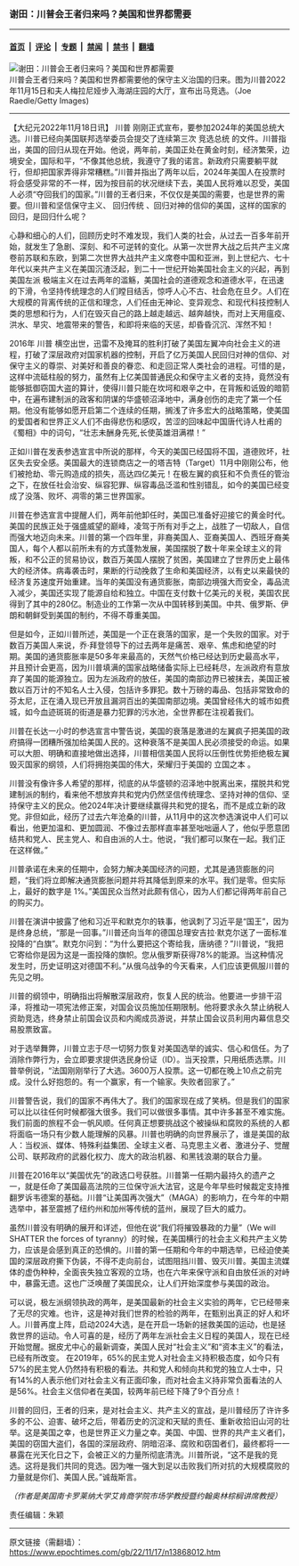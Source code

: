 ### 谢田：川普会王者归来吗？美国和世界都需要

---

#### [首页](../../../..?n13868012) &nbsp;|&nbsp; [评论](../../../../../epoch-comment?n13868012) &nbsp;|&nbsp; [专题](../../../../../epoch-special?n13868012) &nbsp;|&nbsp; [禁闻](../../../../../epoch-news?n13868012) &nbsp;|&nbsp; [禁书](../../../../../books?n13868012) &nbsp;|&nbsp; [翻墙](https://github.com/gfw-breaker/nogfw/blob/master/README.md?n13868012)


<div><img alt="谢田：川普会王者归来吗？美国和世界都需要" class="attachment-djy_600_400 size-djy_600_400 wp-post-image" src="https://i.epochtimes.com/assets/uploads/2022/11/id13868017-Trump-2024-GettyImages-1441804327-600x400.jpg"/>
<div class="caption">
 川普会王者归来吗？美国和世界都需要他的保守主义治国的归来。图为川普2022年11月15日和夫人梅拉尼娅步入海湖庄园的大厅，宣布出马竞选。（Joe Raedle/Getty Images)
</div></div><hr/><div class="post_content" id="artbody" itemprop="articleBody">
 <!-- article content begin -->
 <p>
  【大纪元2022年11月18日讯】
  <ok href="https://www.epochtimes.com/gb/tag/%E5%B7%9D%E6%99%AE.html">
   川普
  </ok>
  刚刚正式宣布，要参加2024年的美国总统大选。川普已经向美国联邦选举委员会提交了连续第三次
  <ok href="https://www.epochtimes.com/gb/tag/%E7%AB%9E%E9%80%89%E6%80%BB%E7%BB%9F.html">
   竞选总统
  </ok>
  的文件。川普指出，美国的回归从现在开始。他说，两年前，美国正处在黄金时刻，经济繁荣，边境安全，国际和平，“不像其他总统，我遵守了我的诺言。新政府只需要躺平就行，但却把国家弄得非常糟糕。”川普并指出了两年以后，2024年美国人在投票时将会感受非常的不一样，因为按目前的状况继续下去，美国人民将难以忍受，美国人必须“夺回我们的国家。”川普的王者归来，不仅仅是美国的需要，也是世界的需要。但川普和坚信保守主义、
  <ok href="https://www.epochtimes.com/gb/tag/%E5%9B%9E%E5%BD%92%E4%BC%A0%E7%BB%9F.html">
   回归传统
  </ok>
  、回归对神的信仰的美国，这样的国家的回归，是回归什么呢？
 </p>
 <p>
  心静和细心的人们，回顾历史时不难发现，我们人类的社会，从过去一百多年前开始，就发生了急剧、深刻、和不可逆转的变化。从第一次世界大战之后共产主义席卷前苏联和东欧，到第二次世界大战共产主义席卷中国和亚洲，到上世纪六、七十年代以来共产主义在美国沉渣泛起，到二十一世纪开始美国社会主义的兴起，再到
  <ok href="https://www.epochtimes.com/gb/tag/%E7%BE%8E%E5%9B%BD%E5%B7%A6%E6%B4%BE.html">
   美国左派
  </ok>
  极端主义在过去两年的滥觞，美国社会的道德观念和道德水平，在迅速的下滑，令坚持传统理念的人们瞠目结舌，惊呼人心不古、社会危在旦夕。人们在大规模的背离传统的正信和理念，人们任由无神论、变异观念、和现代科技控制人类的思想和行为，人们在毁灭自己的路上越走越远、越奔越快，而对上天用瘟疫、洪水、旱灾、地震带来的警告，和即将来临的天惩，却昏昏沉沉、浑然不知！
 </p>
 <p>
  2016年
  <ok href="https://www.epochtimes.com/gb/tag/%E5%B7%9D%E6%99%AE.html">
   川普
  </ok>
  横空出世，迅雷不及掩耳的胜利打破了美国左翼冲向社会主义的进程，打破了深层政府对国家机器的控制，开启了亿万美国人民回归对神的信仰、对保守主义的尊崇、对美好和善良的眷恋、和走回正常人类社会的进程。可惜的是，这样中流砥柱般的努力，虽然有上亿美国普通民众和保守主义者的支持，竟然没有能够抵御窃国大盗的算计，使得川普只能在坎坷和艰辛之中，在背叛和诋毁的暗箭中，在遍布建制派的政客和阴谋的华盛顿沼泽地中，满身创伤的走完了第一个任期。他没有能够如愿开启第二个连续的任期，搁浅了许多宏大的战略策略，使美国的爱国者和世界正义人们不由得悲伤和感叹，苦涩的回味起中国唐代诗人杜甫的《蜀相》中的词句，“壮志未酬身先死,长使英雄泪满襟！”
 </p>
 <p>
  正如川普在发表参选宣言中所说的那样，今天的美国已经国将不国，道德败坏，社区失去安全感。美国最大的连锁商店之一的塔吉特（Target）11月中刚刚公布，他们被抢劫、零元购造成的损失，高达四亿美元！在极左翼的疯狂和不负责任的管治之下，在放任社会治安、纵容犯罪、纵容毒品泛滥和性别错乱，如今的美国已经变成了没落、败坏、凋零的第三世界国家。
 </p>
 <p>
  川普在参选宣言中提醒人们，两年前他卸任时，美国已准备好迎接它的黄金时代。美国的民族正处于强盛威望的巅峰，凌驾于所有对手之上，战胜了一切敌人，自信而强大地迈向未来。川普的第一个四年里，非裔美国人、亚裔美国人、西班牙裔美国人，每个人都以前所未有的方式蓬勃发展，美国摆脱了数十年来全球主义的背叛，和不公正的贸易协议，数百万美国人摆脱了贫困，美国建立了世界历史上最伟大的经济体。病毒袭击时，果断的行动挽救了生命和美国经济，以有史以来最快的经济复苏速度开始重建。当年的美国没有通货膨胀，南部边境强大而安全，毒品流入减少，美国还实现了能源自给和独立。中国在支付数十亿美元的关税，美国农民得到了其中的280亿。制造业的工作第一次从中国转移到美国。中共、俄罗斯、伊朗和朝鲜受到美国的制约，不得不尊重美国。
 </p>
 <p>
  但是如今，正如川普所述，美国是一个正在衰落的国家，是一个失败的国家。对于数百万美国人来说，乔·拜登领导下的过去两年是痛苦、艰辛、焦虑和绝望的时期。美国的通货膨胀率是50多年来最高的，天然气价格已经达到历史最高水平，并且预计会更高，因为川普填满的国家战略储备实际上已经耗尽，左派政府有意放弃了美国的能源独立。因为左派政府的放任，美国的南部边界已被抹去，美国正被数以百万计的不知名人士入侵，包括许多罪犯。数十万磅的毒品、包括非常致命的芬太尼，正在涌入现已开放且漏洞百出的美国南部边境。美国曾经伟大的城市如费城，如今血迹斑斑的街道是暴力犯罪的污水池，全世界都在注视着我们。
 </p>
 <p>
  川普在长达一小时的参选宣言中警告说，美国的衰落是激进的左翼疯子把美国的政府搞得一团糟所强加给美国人民的。这种衰落不是美国人民必须接受的命运。如果可以大胆、明确和直接地做出选择，川普相信美国人民将以压倒性优势拒绝极左翼毁灭国家的纲领，人们将拥抱美国的伟大，荣耀归于美国的
  <ok href="https://www.epochtimes.com/gb/tag/%E7%AB%8B%E5%9B%BD%E4%B9%8B%E6%9C%AC.html">
   立国之本
  </ok>
  。
 </p>
 <p>
  川普没有像许多人希望的那样，彻底的从华盛顿的沼泽地中脱离出来，摆脱共和党建制派的制约，看来他不想放弃共和党内仍然坚信传统理念、坚持对神的信仰、坚持保守主义的民众。他2024年决计要继续赢得共和党的提名，而不是成立新的政党。非但如此，经历了过去六年沧桑的川普，从11月中的这次参选演说中人们可以看出，他更加温和、更加圆润、不像过去那样直率甚至咄咄逼人了，他似乎愿意团结共和党人、民主党人、和自由派的人士。他说，“我们都可以聚在一起。我们正在这样做。”
 </p>
 <p>
  川普承诺在未来的任期中，会努力解决美国经济的问题，尤其是通货膨胀的问题，“我们将立即解决通货膨胀问题并将其降低到原来的水平。我们是零。但实际上，最好的数字是 1%。”美国民众当然对此颇有信心，因为人们都记得两年前自己的购买力。
 </p>
 <p>
  川普在演讲中披露了他和习近平和默克尔的轶事，他讽刺了习近平是“国王”，因为是终身总统，“那是一回事。”川普还向当年的德国总理安吉拉·默克尔送了一面标准投降的“白旗”。默克尔问到：“为什么要把这个寄给我，唐纳德？”川普说，“我把它寄给你是因为这是一面投降的旗帜。您从俄罗斯获得78%的能源。当这种情况发生时，历史证明这对德国不利。”从俄乌战争的今天看来，人们应该更佩服川普的先见之明。
 </p>
 <p>
  川普的纲领中，明确指出将解散深层政府，恢复人民的统治。他要进一步排干沼泽，将推动一项宪法修正案，对国会议员施加任期限制。他将要求永久禁止纳税人资助竞选，终身禁止前国会议员和内阁成员游说，并禁止国会议员利用内幕信息交易股票致富。
 </p>
 <p>
  对于选举舞弊，川普立志于尽一切努力恢复对美国选举的诚实、信心和信任。为了消除作弊行为，会立即要求提供选民身份证（ID）。当天投票，只用纸质选票。川普举例说，“法国刚刚举行了大选。3600万人投票。这一切都在晚上10点之前完成。没什么好抱怨的。有一个赢家，有一个输家。失败者回家了。”
 </p>
 <p>
  川普警告说，我们的国家不再伟大了。我们的国家现在成了笑柄。但是我们的国家可以比以往任何时候都强大很多。我们可以做很多事情。其中许多甚至不难实施。我们前面的旅程不会一帆风顺。任何真正想要挑战这个被操纵和腐败的系统的人都将面临一场只有少数人能理解的风暴。川普也明确的向世界展示了，谁是美国的敌人：当权派、媒体、特殊利益集团、全球主义者、马克思主义者、激进分子、觉醒公司、联邦政府的武器化权力、庞大的政治机器、和黑钱浪潮的联合力量。
 </p>
 <p>
  川普在2016年以“美国优先”的政选口号获胜。川普第一任期内最持久的遗产之一，就是任命了美国最高法院的三位保守派大法官，这是今年早些时候裁定支持推翻罗诉韦德案的基础。川普“让美国再次强大”（MAGA）的影响力，在今年的中期选举中，甚至震撼了纽约州和加州等传统的蓝州，展现了巨大的威力。
 </p>
 <p>
  虽然川普没有明确的展开和详述，但他在说“我们将摧毁暴政的力量”（We will SHATTER the forces of tyranny）的时候，在美国横行的社会主义和共产主义势力，应该是会感到真正的恐惧的。川普的第一任期和今年的中期选举，已经迫使美国的深层政府撕下伪装，不得不走向前台，试图阻挡川普、毁灭川普。美国主流媒体的虚伪种种，全面丧失独立客观的立场，也在六年来保守派和自由放任派的对峙中，暴露无遗。这也广泛唤醒了美国民众，让人们开始深度参与美国的政治。
 </p>
 <p>
  可以说，极左派纲领执政的两年，是美国最新的社会主义实验的两年，它已经带来了无尽的灾难。也许，这是神对我们世界的检验的两年，在甄别出真正的好人和坏人。川普再度上阵，启动2024大选，是在开启一场新的拯救美国的运动，也是拯救世界的运动。令人可喜的是，经历了两年左派社会主义日程的美国人，现在已经开始觉醒。据皮尤中心的最新调查，美国人民对“社会主义”和“资本主义”的看法，已经有所改变。 在2019年，65%的民主党人对社会主义持积极态度，如今只有57%的民主党人仍然持有积极的看法。共和党人和倾向共和党的独立人士中，只有14%的人表示他们对社会主义有正面印象，而对社会主义持非常负面看法的人是56%。社会主义信仰者在美国，较两年前已经下降了9个百分点！
 </p>
 <p>
  川普的回归，王者的归来，是对社会主义、共产主义的宣战，是川普经历了许许多多的不公、迫害、破坏之后，带着历史的沉淀和天赋的责任、重新收拾旧山河的壮举。这是美国之幸，也是世界正义力量之幸。美国、中国、世界的共产主义者们，美国的窃国大盗们，各国的深层政府、阴暗沼泽、腐败和窃国者们，最终都将一一暴露在光天化日之下，会被正义的力量所彻底清洗。川普所说，“这不是我的竞选。这将是我们共同的竞选。因为唯一强大到足以击败我们所对抗的大规模腐败的力量就是你们、美国人民。”诚哉斯言。
 </p>
 <p>
  <em>
   （作者是美国南卡罗莱纳大学艾肯商学院市场学教授暨约翰奥林棕榈讲席教授）
  </em>
 </p>
 <p>
  责任编辑：朱颖
 </p>
 <!-- article content end -->
 <div id="below_article_ad">
 </div>
</div>


---

原文链接（需翻墙）：https://www.epochtimes.com/gb/22/11/17/n13868012.htm